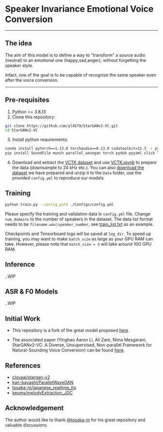# Speaker Invariance Emotional Voice Conversion

---

## The idea

The aim of this model is to define a way to "transform" a source audio (neutral) to an emotional one (happy,sad,anger), without forgetting the speaker style. 

Infact, one of the goal is to be capable of recognize the same speaker even after the voice conversion.

----
## Pre-requisites
1. Python >= 3.8.13
2. Clone this repository:
```bash
git clone https://github.com/yl4579/StarGANv2-VC.git
cd StarGANv2-VC
```
3. Install python requirements: 
```bash
conda install pytorch==1.13.0 torchaudio==0.13.0 cudatoolkit=11.3 -c pytorch
pip install SoundFile munch parallel_wavegan torch pydub pyyaml click librosa
```
4. Download and extract the [VCTK dataset](https://datashare.ed.ac.uk/handle/10283/3443) 
and use [VCTK.ipynb](https://github.com/yl4579/StarGANv2-VC/blob/main/Data/VCTK.ipynb) to prepare the data (downsample to 24 kHz etc.). You can also [download the dataset](https://drive.google.com/file/d/1t7QQbu4YC_P1mv9puA_KgSomSFDsSzD6/view?usp=sharing) we have prepared and unzip it to the `Data` folder, use the provided `config.yml` to reproduce our models. 

## Training
```bash
python train.py --config_path ./Configs/config.yml
```
Please specify the training and validation data in `config.yml` file. Change `num_domains` to the number of speakers in the dataset. The data list format needs to be `filename.wav|speaker_number`, see [train_list.txt](https://github.com/yl4579/StarGANv2-VC/blob/main/Data/train_list.txt) as an example. 

Checkpoints and Tensorboard logs will be saved at `log_dir`. To speed up training, you may want to make `batch_size` as large as your GPU RAM can take. However, please note that `batch_size = 5` will take around 10G GPU RAM. 

## Inference

..WIP

## ASR & F0 Models

..WIP

## Initial Work
- This repository is a fork of the great model proposed [here](https://github.com/yl4579/StarGANv2-VC).

- The associated paper (Yinghao Aaron Li, Ali Zare, Nima Mesgarani, StarGANv2-VC: A Diverse, Unsupervised, Non-parallel Framework for Natural-Sounding Voice Conversion) can be found [here](https://arxiv.org/abs/2107.10394).
## References
- [clovaai/stargan-v2](https://github.com/clovaai/stargan-v2)
- [kan-bayashi/ParallelWaveGAN](https://github.com/kan-bayashi/ParallelWaveGAN)
- [tosaka-m/japanese_realtime_tts](https://github.com/tosaka-m/japanese_realtime_tts)
- [keums/melodyExtraction_JDC](https://github.com/keums/melodyExtraction_JDC)


## Acknowledgement
The author would like to thank [@tosaka-m](https://github.com/tosaka-m) for his great repository and valuable discussions.
